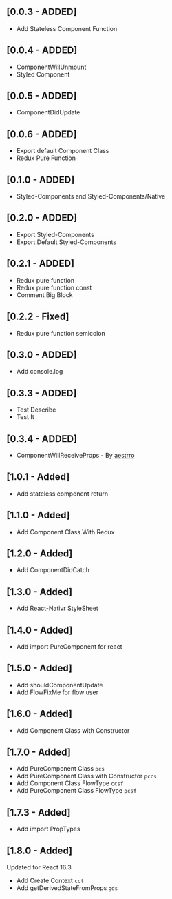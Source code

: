 ## [0.0.3 - ADDED]

- Add Stateless Component Function

## [0.0.4 - ADDED]

- ComponentWillUnmount
- Styled Component

## [0.0.5 - ADDED]

- ComponentDidUpdate

## [0.0.6 - ADDED]

- Export default Component Class
- Redux Pure Function

## [0.1.0 - ADDED]

- Styled-Components and Styled-Components/Native


## [0.2.0 - ADDED]

- Export Styled-Components
- Export Default Styled-Components

## [0.2.1 - ADDED]

- Redux pure function
- Redux pure function const
- Comment Big Block

## [0.2.2 - Fixed]

- Redux pure function semicolon

## [0.3.0 - ADDED]

- Add console.log

## [0.3.3 - ADDED]

- Test Describe
- Test It

## [0.3.4 - ADDED]

- ComponentWillReceiveProps - By [aestrro](https://github.com/aestrro)

## [1.0.1 - Added]

- Add stateless component return

## [1.1.0 - Added]

- Add Component Class With Redux

## [1.2.0 - Added]

- Add ComponentDidCatch

## [1.3.0 - Added]

- Add React-Nativr StyleSheet

## [1.4.0 - Added]

- Add import PureComponent for react

## [1.5.0 - Added]

- Add shouldComponentUpdate
- Add FlowFixMe for flow user

## [1.6.0 - Added]

- Add Component Class with Constructor

## [1.7.0 - Added]

- Add PureComponent Class `pcs`
- Add PureComponent Class with Constructor `pccs`
- Add Component Class FlowType `ccsf`
- Add PureComponent Class FlowType `pcsf`

## [1.7.3 - Added]

- Add import PropTypes

## [1.8.0 - Added]

Updated for React 16.3

- Add Create Context `cct`
- Add getDerivedStateFromProps `gds`
